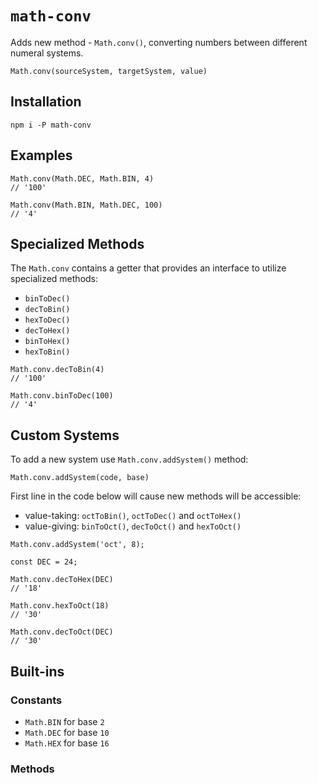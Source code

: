 # `math-conv`

Adds new method - `Math.conv()`, converting numbers between different numeral systems.

```
Math.conv(sourceSystem, targetSystem, value)
```

## Installation

```
npm i -P math-conv
```

## Examples

```
Math.conv(Math.DEC, Math.BIN, 4)
// '100'

Math.conv(Math.BIN, Math.DEC, 100)
// '4'
```

## Specialized Methods

The `Math.conv` contains a getter that provides an interface to utilize specialized methods:

* `binToDec()`
* `decToBin()`
* `hexToDec()`
* `decToHex()`
* `binToHex()`
* `hexToBin()`

```
Math.conv.decToBin(4)
// '100'

Math.conv.binToDec(100)
// '4'
```

## Custom Systems

To add a new system use `Math.conv.addSystem()` method:

```
Math.conv.addSystem(code, base)
```

First line in the code below will cause new methods will be accessible:

* value-taking: `octToBin()`, `octToDec()` and `octToHex()`
* value-giving: `binToOct()`, `decToOct()` and `hexToOct()`

```
Math.conv.addSystem('oct', 8);

const DEC = 24;

Math.conv.decToHex(DEC)
// '18'

Math.conv.hexToOct(18)
// '30'

Math.conv.decToOct(DEC)
// '30'
```

## Built-ins

### Constants

* `Math.BIN` for base `2`
* `Math.DEC` for base `10`
* `Math.HEX` for base `16`

### Methods


